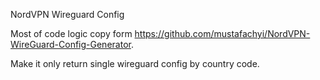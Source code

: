 NordVPN Wireguard Config

Most of code logic copy form https://github.com/mustafachyi/NordVPN-WireGuard-Config-Generator.

Make it only return single wireguard config by country code.
